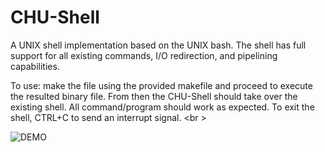 # CHU-Shell
A UNIX shell implementation based on the UNIX bash. The shell has full support for all existing commands, I/O redirection, and pipelining capabilities.

To use: make the file using the provided makefile and proceed to execute the resulted binary file. From then the CHU-Shell should take over the existing shell. All command/program should work as expected. To exit the shell, CTRL+C to send an interrupt signal. <br \>

![DEMO](https://camo.githubusercontent.com/1fa2d5687ae3ac780ca0ad0341925dba8708ceda/687474703a2f2f672e7265636f726469742e636f2f4169765362596b6935612e676966)
